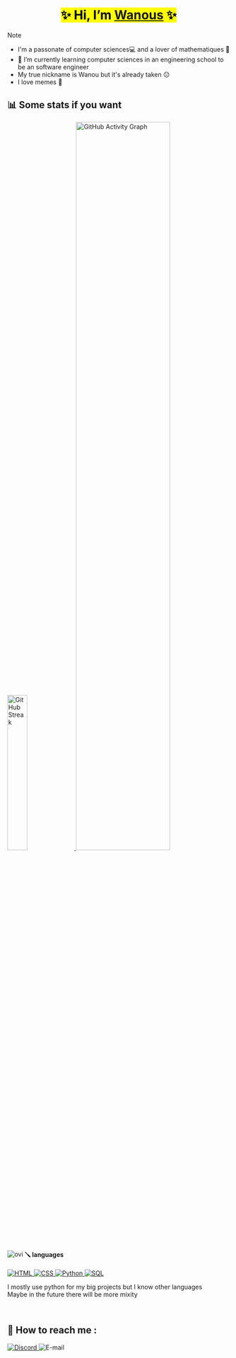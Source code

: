 <div align="center">
        
# <mark>**✨ Hi, I’m [Wanous](https://github.com/Wanous) ✨**</mark>

</div >

> [!NOTE]  
>- I'm a passonate of computer sciences💻 and a lover of mathematiques 📏
>- 🌱 I’m currently learning computer sciences in an engineering school to be an software engineer
>- My true nickname is Wanou but it's already taken 😑
>- I love memes 📎

## 📊 Some stats if you want
<div align="left">
    <a href="https://git.io/streak-stats">
      <img src="https://github-readme-streak-stats.herokuapp.com?user=Wanous&theme=dark&card_width=30&hide_current_streak=true&hide_longest_streak=true" alt="GitHub Streak" height="30%"/>
    </a>
    <a href="#gh-dark-mode-only">
        <img src="https://github-readme-activity-graph.vercel.app/graph?username=Wanous&theme=github-dark&point=00000000&radius=10#gh-dark-mode-only" alt="GitHub Activity Graph" width="65%">
    </a>
</div >

<div >
<img src="https://github-readme-stats.vercel.app/api/top-langs?username=Wanous&show_icons=true&locale=en&layout=compact&theme=chartreuse-dark" alt="ovi" align="left"/>

<h4>🪛 languages </h4>
<a href="#gh-dark-mode-only">
        <img alt="HTML" src="https://img.shields.io/badge/HTML5-050505?style=for-the-badge&logo=html5#gh-dark-mode-only">
</a>
<a href="#gh-dark-mode-only">
         <img alt="CSS" src="https://img.shields.io/badge/CSS3-050505?style=for-the-badge&logo=css3&logoColor=1572B6#gh-dark-mode-only">
</a>
<a href="#gh-dark-mode-only">
         <img alt="Python" src="https://img.shields.io/badge/Python-050505?style=for-the-badge&logo=python&logoColor=FFF824#gh-dark-mode-only">
</a>
<a href="#gh-dark-mode-only">
        <img alt="SQL" src="https://img.shields.io/badge/SQL-050505?style=for-the-badge&logo=sqlite&logoColor=969696#gh-dark-mode-only">
</a> 
</div>

 I mostly use python for my big projects but I know other languages                               
 Maybe in the future there will be more mixity 

<br>
   
## 💬 How to reach me :
<div align = "left">
        <a href="https://discordapp.com/users/614242668318425116" target="_blank">
                <img src="https://img.shields.io/badge/Discord-7289DA?style=for-the-badge&logo=discord&logoColor=white" alt="Discord">
        </a>
        <img src="https://img.shields.io/badge/Mail-wanous351@gmail.com-red?style=for-the-badge&logoSize=10px" alt="E-mail">
</div>


